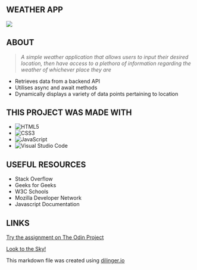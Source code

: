 ## WEATHER APP

![](.png)

## ABOUT

> *A simple weather application that allows users to input their desired location, then have access to a plethora of information regarding the weather of whichever place they are*

- Retrieves data from a backend API
- Utilises async and await methods
- Dynamically displays a variety of data points pertaining to location 


## THIS PROJECT WAS MADE WITH

- ![HTML5](https://img.shields.io/badge/html5-%23E34F26.svg?style=for-the-badge&logo=html5&logoColor=white)   
- ![CSS3](https://img.shields.io/badge/css3-%231572B6.svg?style=for-the-badge&logo=css3&logoColor=white)   
- ![JavaScript](https://img.shields.io/badge/javascript-%23323330.svg?style=for-the-badge&logo=javascript&logoColor=%23F7DF1E)
- ![Visual Studio Code](https://img.shields.io/badge/Visual%20Studio%20Code-0078d7.svg?style=for-the-badge&logo=visual-studio-code&logoColor=white)

## USEFUL RESOURCES

- Stack Overflow
- Geeks for Geeks
- W3C Schools
- Mozilla Developer Network
- Javascript Documentation

## LINKS

[Try the assignment on The Odin Project](https://www.theodinproject.com/lessons/node-path-javascript-weather-app)

[Look to the Sky!](https://gangoffour199.github.io/weatherApp/)

This markdown file was created using [dilinger.io](https://dillinger.io/)
